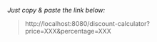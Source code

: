 *Just copy & paste the link below:*
> http://localhost:8080/discount-calculator?price=XXX&percentage=XXX
